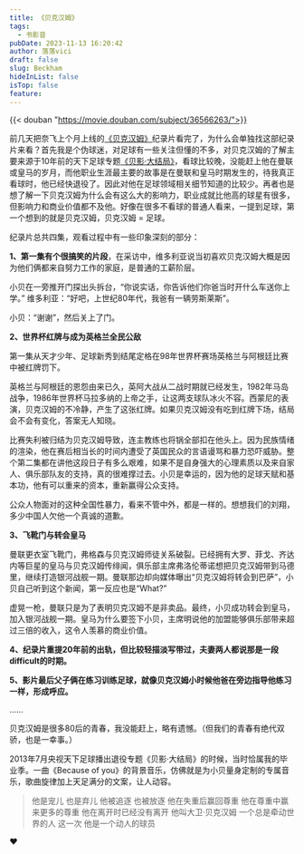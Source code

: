 ```yaml
---
title: 《贝克汉姆》
tags:
  - 书影音
pubDate: 2023-11-13 16:20:42
author: 落落vici
draft: false
slug: Beckham
hideInList: false
isTop: false
feature:
---
```

{{< douban "https://movie.douban.com/subject/36566263/">}}

前几天把奈飞上个月上线的[《贝克汉姆》](https://movie.douban.com/subject/36566263/)纪录片看完了，为什么会单独找这部纪录片来看？首先我是个伪球迷，对足球有一些关注但懂的不多，对贝克汉姆的了解主要来源于10年前的天下足球专题[《贝影·大结局》](https://movie.douban.com/subject/25917984/)，看球比较晚，没能赶上他在曼联或皇马的岁月，而他职业生涯最主要的故事是在曼联和皇马时期发生的，待我真正看球时，他已经快退役了。因此对他在足球领域相关细节知道的比较少。再者也是想了解一下贝克汉姆为什么会有这么大的影响力，职业成就比他高的球星有很多，但影响力和商业价值都不及他。好像在很多不看球的普通人看来，一提到足球，第一个想到的就是贝克汉姆，贝克汉姆 = 足球。

纪录片总共四集，观看过程中有一些印象深刻的部分：

**1、第一集有个很搞笑的片段**，在采访中，维多利亚说当初喜欢贝克汉姆大概是因为他们俩都来自努力工作的家庭，是普通的工薪阶层。

小贝在一旁推开门探出头拆台，“你说实话，你告诉他们你爸当时开什么车送你上学。”
维多利亚：“好吧，上世纪80年代，我爸有一辆劳斯莱斯”。

小贝：“谢谢”，然后关上了门。

**2、世界杯红牌与成为英格兰全民公敌**

第一集从天才少年、足球新秀到结尾定格在98年世界杯赛场英格兰与阿根廷比赛中被红牌罚下。

英格兰与阿根廷的恩怨由来已久，英阿大战从二战时期就已经发生，1982年马岛战争，1986年世界杯马拉多纳的上帝之手，让这两支球队冰火不容。西蒙尼的表演，贝克汉姆的不冷静，产生了这张红牌。如果贝克汉姆没有吃到红牌下场，结局会不会有变化，答案无人知晓。

比赛失利被归结为贝克汉姆导致，连主教练也将锅全部扣在他头上。因为民族情绪的渲染，他在赛后相当长的时间内遭受了英国民众的言语谩骂和暴力恐吓威胁。整个第二集都在讲他这段日子有多么艰难，如果不是自身强大的心理素质以及来自家人、俱乐部队友的支持，真的很难撑过去。小贝是幸运的，因为他的足球天赋和基本功，他有可以重来的资本，重新赢得公众支持。

公众人物面对的这种全国性暴力，看来不管中外，都是一样的。想想我们的刘翔，多少中国人欠他一个真诚的道歉。

**3、飞靴门与转会皇马**

曼联更衣室飞靴门，弗格森与贝克汉姆师徒关系破裂。已经拥有大罗、菲戈、齐达内等巨星的皇马与贝克汉姆传绯闻，俱乐部主席弗洛伦蒂诺想把贝克汉姆带到马德里，继续打造银河战舰一期。曼联那边却向媒体曝出“贝克汉姆将转会到巴萨”，小贝自己听到这个新闻，第一反应也是“What?”

虚晃一枪，曼联只是为了表明贝克汉姆不是非卖品。最终，小贝成功转会到皇马，加入银河战舰一期。皇马为什么要签下小贝，主席明说他的加盟能够俱乐部带来超过三倍的收入，这令人羡慕的商业价值。

**4、纪录片重提20年前的出轨，但比较轻描淡写带过，夫妻两人都说那是一段difficult的时期。**

**5、影片最后父子俩在练习训练足球，就像贝克汉姆小时候他爸在旁边指导他练习一样，形成呼应。**

……

贝克汉姆是很多80后的青春，我没能赶上，略有遗憾。（但我们的青春有绝代双骄，也是一幸事。）

2013年7月央视天下足球播出退役专题《贝影·大结局》的时候，当时恰属我的毕业季。一曲《Because of you》的背景音乐，仿佛就是为小贝量身定制的专属音乐，歌曲旋律加上天足满分的文案，让人动容。

> 他是宠儿 也是弃儿 他被追逐 也被放逐 他在失重后赢回尊重 他在尊重中赢来更多的尊重 他在离开时已经没有离开 他叫大卫·贝克汉姆 一个总是牵动世界的人 这一次 他是一个动人的球员


❤